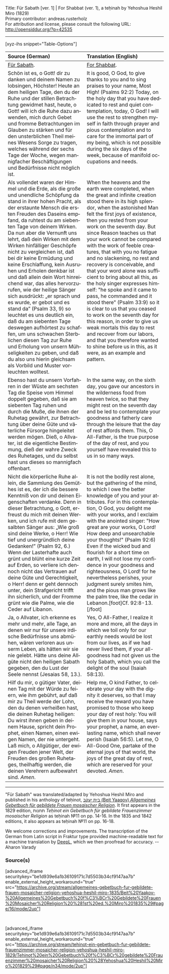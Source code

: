 <html>
<head></head>
<body>
Title: Für Sabath [ver. 1] | For Shabbat (ver. 1), a teḥinah by Yehoshua Heshil Miro (1829)<br />
Primary contributor: andreas.rusterholz<br />
For attribution and license, please consult the following URL: <a href="http://opensiddur.org/?p=42535">http://opensiddur.org/?p=42535</a>
<p />
<hr />

[xyz-ihs snippet="Table-Options"]<table style="margin-left: auto; margin-right: auto;" class="draggable">
<thead><tr><th id="x" style="text-align: left;">Source (German)</th><th style="text-align: left;">Translation (English)</th></tr></thead>
<tbody>
<tr><td style="vertical-align:top;">
<div class="german" lang="de">
<u>Für Sabath</u>.
</div></td>

<td style="vertical-align:top;">
<div class="english" lang="en">
<u>For Shabbat</u>.
</div></td></tr>


<tr><td style="vertical-align:top;">
<div class="german" lang="de">
Schön ist es, o Gott! dir zu danken und deinem Namen zu lobsingen, Höchster! Heute an dem heiligen Tage, den du der Ruhe und der stillen Betrachtung gewidmet hast, heute, o Gott! will ich die Ruhe dazu anwenden, mich durch Gebet und fromme Betrachtungen im Glauben zu stärken und für den unsterblichen Theil meines Wesens Sorge zu tragen, welches während der sechs Tage der Woche, wegen mannigfacher Beschäftigungen und Bedürfnisse nicht möglich ist.
</div></td>

<td style="vertical-align:top;">
<div class="english" lang="en">
It is good, O God, to give thanks to you and to sing praises to your name, Most High! <span class="citation">(Psalms 92:2)</span> Today, on the holy day that you have dedicated to rest and quiet contemplation, today, O God! I will use the rest to strengthen myself in faith through prayer and pious contemplation and to care for the immortal part of my being, which is not possible during the six days of the week, because of manifold occupations and needs.
</div></td></tr>


<tr><td style="vertical-align:top;">
<div class="german" lang="de">
Als vollendet waren der Himmel und die Erde, als die große und unendliche Schöpfung da stand in ihrer hohen Pracht, als der erstaunte Mensch die ersten Freuden des Daseins empfand, da ruhtest du am siebenten Tage von deinem Wirken. Da nun aber die Vernunft uns lehrt, daß dein Wirken mit dem Wirken hinfälliger Geschöpfe nicht zu vergleichen ist, daß bei dir keine Ermüdung und keine Erschlaffung, kein Ausruhen und Erholen denkbar ist und daß allein dein Wort hinreichend war, das alles hervorzurufen, wie der heilige Sänger sich ausdrückt: „er sprach und es wurde, er gebot und es stand da” <span class="citation">(Psalm 33, 9)</span> so leuchtet es uns deutlich ein, daß du am siebenten Tage deswegen aufhörtest zu schaffen, um uns schwachen Sterblichen diesen Tag zur Ruhe und Erholung von unsern Mühseligkeiten zu geben, und daß du also uns hierin gleichsam als Vorbild und Muster vorleuchten wolltest. 
</div></td>

<td style="vertical-align:top;">
<div class="english" lang="en">
When the heavens and the earth were completed, when the great and infinite creation stood there in its high splendor, when the astonished Man felt the first joys of existence, then you rested from your work on the seventh day. But since Reason teaches us that your work cannot be compared with the work of feeble creatures, that with you no fatigue and no slackening, no rest and recovery is conceivable, and that your word alone was sufficient to bring about all this, as the holy singer expresses himself: "he spoke and it came to pass, he commanded and it stood there" <span class="citation">(Psalm 33:9)</span> so it is clear to us that you ceased to work on the seventh day for this reason, in order to give us weak mortals this day to rest and recover from our labors, and that you therefore wanted to shine before us in this, as it were, as an example and pattern. 
</div></td></tr>


<tr><td style="vertical-align:top;">
<div class="german" lang="de">
Ebenso hast du unsern Vorfahren in der Wüste am sechsten Tag die Speise vom Himmel doppelt gegeben, daß sie am siebenten Tag ruhen und durch die Muße, die ihnen der Ruhetag gewährt, zur Betrachtung über deine Güte und väterliche Fürsorge hingeleitet werden mögen. Dieß, o Allvater, ist die eigentliche Bestimmung, dieß der wahre Zweck des Ruhetages, und du selbst hast uns dieses so mannigfach offenbart. 
</div></td>

<td style="vertical-align:top;">
<div class="english" lang="en">
In the same way, on the sixth day, you gave our ancestors in the wilderness food from heaven twice, so that they might rest on the seventh day and be led to contemplate your goodness and fatherly care through the leisure that the day of rest affords them. This, O All-Father, is the true purpose of the day of rest, and you yourself have revealed this to us in so many ways. 
</div></td></tr>


<tr><td style="vertical-align:top;">
<div class="german" lang="de">
Nicht die körperliche Ruhe allein, die Sammlung des Gemüthes ist es, der ich die bessere Kenntniß von dir und deinen Eigenschaften verdanke. Denn in dieser Betrachtung, o Gott, erfreust du mich mit deinen Werken, und ich rufe mit dem gesalbten Sänger aus: „Wie groß sind deine Werke, o Herr! Wie tief und unergründlich deine Gedanken!” <span class="citation">(Psalm 92, 6.)</span> Wenn der Lasterhafte auch grünt und blüht eine kurze Zeit auf Erden, so verliere ich dennoch nicht das Vertrauen auf deine Güte und Gerechtigkeit, o Herr! denn er geht dennoch unter, dein Strafgericht trifft ihn sicherlich, und der Fromme grünt wie die Palme, wie die Ceder auf Libanon.
</div></td>

<td style="vertical-align:top;">
<div class="english" lang="en">
It is not the bodily rest alone, but the gathering of the mind, to which I owe the better knowledge of you and your attributes. For in this contemplation, O God, you delight me with your works, and I exclaim with the anointed singer: "How great are your works, O Lord! How deep and unsearchable your thoughts!" <span class="citation">(Psalm 92:6)</span> Even if the wicked bud and flourish for a short time on earth, I will not lose my confidence in your goodness and righteousness, O Lord! for he nevertheless perishes, your judgment surely smites him, and the pious man grows like the palm tree, like the cedar in Lebanon.[foot]Cf. 92:8-13.[/foot]
</div></td></tr>


<tr><td style="vertical-align:top;">
<div class="german" lang="de">
Ja, o Allvater, ich erkenne es mehr und mehr, alle Tage, an denen wir nur für unsere irdische Bedürfnisse uns abmühen, wären verloren aus unserm Leben, als hätten wir sie nie gelebt. Hätte uns deine Allgüte nicht den heiligen Sabath gegeben, den du Lust der Seele nennst <span class="citation">(Jesaias 58, 13.)</span>. 
</div></td>

<td style="vertical-align:top;">
<div class="english" lang="en">
Yes, O All-Father, I realize it more and more, all the days in which we toil only for our earthly needs would be lost from our lives, as if we had never lived them, if your all-goodness had not given us the holy Sabath, which you call the delight of the soul <span class="citation">(Isaiah 58:13)</span>. 
</div></td></tr>


<tr><td style="vertical-align:top;">
<div class="german" lang="de">
Hilf du mir, o gütiger Vater, deinen Tag mit der Würde zu feiern, wie ihm gebührt, auf daß mir zu Theil werde der Lohn, den du denen verheißen hast, die deinen Ruhetag heiligen: Du wirst ihnen geben in deinem Hause, spricht dein Prophet, einen Namen, einen ewigen Namen, der nie untergeht. Laß mich, o Allgütiger, der ewigen Freuden jener Welt, der Freuden des großen Ruhetages, theilhaftig werden, die deinen Verehrern aufbewahrt sind. <em>Amen</em>.
</div></td>

<td style="vertical-align:top;">
<div class="english" lang="en">
Help me, O kind Father, to celebrate your day with the dignity it deserves, so that I may receive the reward you have promised to those who keep your day of rest holy: You will give them in your house, says your prophet, a name, an everlasting name, which shall never perish <span class="citation">(Isaiah 56:5)</span>. Let me, O All-Good One, partake of the eternal joys of that world, the joys of the great day of rest, which are reserved for your devoted. <em>Amen</em>.
</div></td></tr>
</tbody></table>

<hr />

"Für Sabath" was translated/adapted by Yehoshua Heshil Miro and published in his anthology of teḥinot, <a href="/?p=41365">בית יעקב (Beit Yaaqov) <em>Allgemeines Gebetbuch für gebildete Frauen mosaischer Religion</em></a>. It first appears in the 1829 edition, תחנות <em>Teḥinot ein Gebetbuch für gebildete Frauenzimmer mosaischer Religion</em> as teḥinah №11 on pp. 14-16. In the 1835 and 1842 editions, it also appears as teḥinah №11 on pp. 16-18. 

We welcome corrections and improvements. The transcription of the German from Latin script in Fraktur type provided machine-readable text for a machine translation by <a href="https://www.deepl.com/en/translator">DeepL</a>, which we then proofread for accuracy. --Aharon Varady
 

<h3>Source(s)</h3>

[advanced_iframe securitykey="be1d939e6a1b36109171c7d5503b34cf9147aa7b" enable_external_height_workaround="true" src="https://archive.org/stream/allgemeines-gebetbuch-fur-gebildete-frauen-mosaicher-religion-yehoshua-heshil-miro-1835/Beit%20Yaakov-%20Allgemeines%20Gebetbuch%20f%C3%BCr%20Gebildete%20Frauen%20Mosaicher%20Religion%20%281st%20ed.%20Miro%201835%29#page/16/mode/2up"]
 
&nbsp;

[advanced_iframe securitykey="be1d939e6a1b36109171c7d5503b34cf9147aa7b" enable_external_height_workaround="true" src="https://archive.org/stream/tehinot-ein-gebetbuch-fur-gebildete-frauenzimmer-mosaicher-religion-yehoshua-heshil-miro-1829/Tehinot%20ein%20Gebetbuch%20f%C3%BCr%20gebildete%20Frauenzimmer%20mosaicher%20Religion%20%28Yehoshua%20Heshil%20Miro%201829%29#page/n34/mode/2up"]

&nbsp;
</body>
</html>